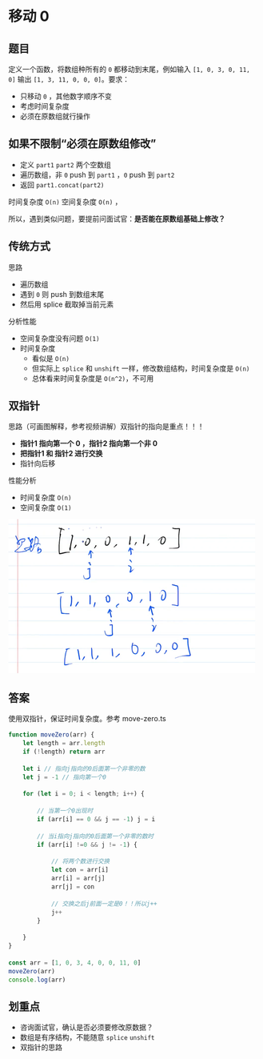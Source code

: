 # 移动 0

## 题目

定义一个函数，将数组种所有的 `0` 都移动到末尾，例如输入 `[1, 0, 3, 0, 11, 0]` 输出 `[1, 3, 11, 0, 0, 0]`。要求：
- 只移动 `0` ，其他数字顺序不变
- 考虑时间复杂度
- 必须在原数组就行操作

## 如果不限制“必须在原数组修改”

- 定义 `part1` `part2` 两个空数组
- 遍历数组，非 `0` push 到 `part1` ，`0` push 到 `part2`
- 返回 `part1.concat(part2)`

时间复杂度 `O(n)` 空间复杂度 `O(n)` ，

所以，遇到类似问题，要提前问面试官：**是否能在原数组基础上修改？**

## 传统方式

思路
- 遍历数组
- 遇到 `0` 则 push 到数组末尾
- 然后用 splice 截取掉当前元素

分析性能
- 空间复杂度没有问题 `O(1)`
- 时间复杂度
    - 看似是 `O(n)`
    - 但实际上 `splice` 和 `unshift` 一样，修改数组结构，时间复杂度是 `O(n)`
    - 总体看来时间复杂度是 `O(n^2)`，不可用



## 双指针

思路（可画图解释，参考视频讲解）双指针的指向是重点！！！
- **指针1 指向第一个 0 ，指针2 指向第一个非 0**
- **把指针1 和 指针2 进行交换**
- 指针向后移

性能分析
- 时间复杂度 `O(n)`
- 空间复杂度 `O(1)`

<img src="mark-img/image-20230313101521031.png" alt="image-20230313101521031" style="zoom:50%;" />



## 答案

使用双指针，保证时间复杂度。参考 move-zero.ts

```js
function moveZero(arr) {
    let length = arr.length
    if (!length) return arr

    let i // 指向j指向的0后面第一个非零的数
    let j = -1 // 指向第一个0

    for (let i = 0; i < length; i++) {
        
        // 当第一个0出现时
        if (arr[i] == 0 && j == -1) j = i

        // 当i指向j指向的0后面第一个非零的数时
        if (arr[i] !=0 && j != -1) {

            // 将两个数进行交换
            let con = arr[i]
            arr[i] = arr[j]
            arr[j] = con

            // 交换之后j前面一定是0！！所以j++
            j++
        }
        
    }
}

const arr = [1, 0, 3, 4, 0, 0, 11, 0]
moveZero(arr)
console.log(arr)

```



## 划重点

- 咨询面试官，确认是否必须要修改原数据？
- 数组是有序结构，不能随意 `splice` `unshift`
- 双指针的思路
